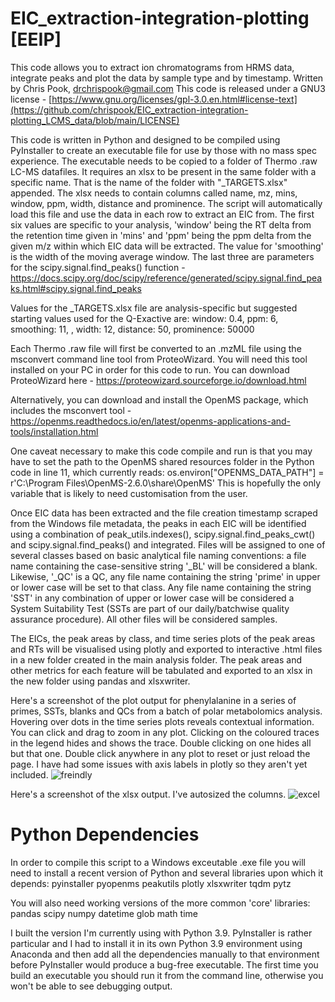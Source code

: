 # EIC_extraction-integration-plotting [EEIP]
This code allows you to extract ion chromatograms from HRMS data, integrate peaks and plot the data by sample type and by timestamp.
Written by Chris Pook, drchrispook@gmail.com
This code is released under a GNU3 license - [https://www.gnu.org/licenses/gpl-3.0.en.html#license-text](https://github.com/chrispook/EIC_extraction-integration-plotting_LCMS_data/blob/main/LICENSE)

This code is written in Python and designed to be compiled using PyInstaller to create an executable file for use by those with no mass spec experience.
The executable needs to be copied to a folder of Thermo .raw LC-MS datafiles. It requires an xlsx to be present in the same folder with a specific name. That is the name of the folder with "_TARGETS.xlsx" appended. The xlsx needs to contain columns called name, mz, mins, window, ppm, width, distance and prominence. The script will automatically load this file and use the data in each row to extract an EIC from. The first six values are specific to your analysis, 'window' being the RT delta from the retention time given in 'mins' and 'ppm' being the ppm delta from the given m/z within which EIC data will be extracted. The value for 'smoothing' is the width of the moving average window. The last three are parameters for the scipy.signal.find_peaks() function - https://docs.scipy.org/doc/scipy/reference/generated/scipy.signal.find_peaks.html#scipy.signal.find_peaks

Values for the _TARGETS.xlsx file are analysis-specific but suggested starting values used for the Q-Exactive are: 
window:	0.4, ppm:	6, smoothing:	11, , width:	12, distance:	50, prominence:	50000

Each Thermo .raw file will first be converted to an .mzML file using the msconvert command line tool from ProteoWizard. You will need this tool installed on your PC in order for this code to run. You can download ProteoWizard here - https://proteowizard.sourceforge.io/download.html

Alternatively, you can download and install the OpenMS package, which includes the msconvert tool - https://openms.readthedocs.io/en/latest/openms-applications-and-tools/installation.html

One caveat necessary to make this code compile and run is that you may have to set the path to the OpenMS shared resources folder in the Python code in line 11, which currently reads: 
os.environ["OPENMS_DATA_PATH"] = r'C:\Program Files\OpenMS-2.6.0\share\OpenMS'
This is hopefully the only variable that is likely to need customisation from the user.

Once EIC data has been extracted and the file creation timestamp scraped from the Windows file metadata, the peaks in each EIC will be identified using a combination of peak_utils.indexes(), scipy.signal.find_peaks_cwt() and scipy.signal.find_peaks() and integrated. Files will be assigned to one of several classes based on basic analytical file naming conventions: a file name containing the case-sensitive string '_BL' will be considered a blank. Likewise, '_QC' is a QC, any file name containing the string 'prime' in upper or lower case will be set to that class. Any file name containing the string 'SST' in any combination of upper or lower case will be considered a System Suitability Test (SSTs are part of our daily/batchwise quality assurance procedure). All other files will be considered samples. 

The EICs, the peak areas by class, and time series plots of the peak areas and RTs will be visualised using plotly and exported to interactive .html files in a new folder created in the main analysis folder. The peak areas and other metrics for each feature will be tabulated and exported to an xlsx in the new folder using pandas and xlsxwriter. 

Here's a screenshot of the plot output for phenylalanine in a series of primes, SSTs, blanks and QCs from a batch of polar metabolomics analysis. Hovering over dots in the time series plots reveals contextual information. You can click and drag to zoom in any plot. Clicking on the coloured traces in the legend hides and shows the trace. Double clicking on one hides all but that one. Double click anywhere in any plot to reset or just reload the page. I have had some issues with axis labels in plotly so they aren't yet included. 
![freindly](https://github.com/chrispook/EIC_extraction-integration-plotting_LCMS_data/assets/51006923/218a8a63-d5c9-4b98-ba8a-9d9076a77189)

Here's a screenshot of the xlsx output. I've autosized the columns. 
![excel](https://github.com/chrispook/EIC_extraction-integration-plotting_LCMS_data/assets/51006923/6042d14c-98ac-4993-8555-05e1607c5956)


# Python Dependencies

In order to compile this script to a Windows exceutable .exe file you will need to install a recent version of Python and several libraries upon which it depends:
pyinstaller
pyopenms
peakutils
plotly
xlsxwriter
tqdm
pytz


You will also need working versions of the more common 'core' libraries:
pandas
scipy
numpy
datetime
glob
math
time

I built the version I'm currently using with Python 3.9. PyInstaller is rather particular and I had to install it in its own Python 3.9 environment using Anaconda and then add all the dependencies manually to that environment before PyInstaller would produce a bug-free executable. The first time you build an executable you should run it from the command line, otherwise you won't be able to see debugging output. 
